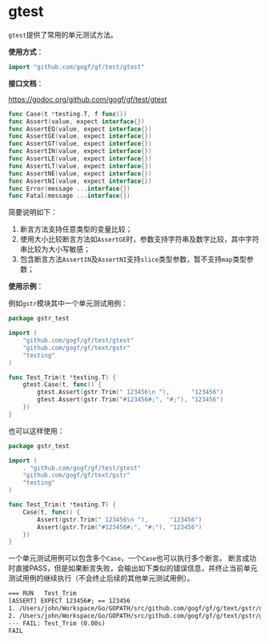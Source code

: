 # gtest

`gtest`提供了常用的单元测试方法。

**使用方式**：
```go
import "github.com/gogf/gf/test/gtest"
```

**接口文档**： 

https://godoc.org/github.com/gogf/gf/test/gtest

```go
func Case(t *testing.T, f func())
func Assert(value, expect interface{})
func AssertEQ(value, expect interface{})
func AssertGE(value, expect interface{})
func AssertGT(value, expect interface{})
func AssertIN(value, expect interface{})
func AssertLE(value, expect interface{})
func AssertLT(value, expect interface{})
func AssertNE(value, expect interface{})
func AssertNI(value, expect interface{})
func Error(message ...interface{})
func Fatal(message ...interface{})
```

简要说明如下：
1. 断言方法支持任意类型的变量比较；
1. 使用大小比较断言方法如`AssertGE`时，参数支持字符串及数字比较，其中字符串比较为大小写敏感；
1. 包含断言方法`AssertIN`及`AssertNI`支持`slice`类型参数，暂不支持`map`类型参数；

**使用示例**： 

例如`gstr`模块其中一个单元测试用例：

```go
package gstr_test

import (
    "github.com/gogf/gf/test/gtest"
    "github.com/gogf/gf/text/gstr"
    "testing"
)

func Test_Trim(t *testing.T) {
    gtest.Case(t, func() {
        gtest.Assert(gstr.Trim(" 123456\n "),      "123456")
        gtest.Assert(gstr.Trim("#123456#;", "#;"), "123456")
    })
}
```
也可以这样使用：

```go
package gstr_test

import (
    . "github.com/gogf/gf/test/gtest"
    "github.com/gogf/gf/text/gstr"
    "testing"
)

func Test_Trim(t *testing.T) {
    Case(t, func() {
        Assert(gstr.Trim(" 123456\n "),      "123456")
        Assert(gstr.Trim("#123456#;", "#;"), "123456")
    })
}
```
一个单元测试用例可以包含多个`Case`，一个`Case`也可以执行多个断言。
断言成功时直接PASS，但是如果断言失败，会输出如下类似的错误信息，并终止当前单元测试用例的继续执行（不会终止后续的其他单元测试用例）。
```html
=== RUN   Test_Trim
[ASSERT] EXPECT 123456#; == 123456
1. /Users/john/Workspace/Go/GOPATH/src/github.com/gogf/gf/g/text/gstr/gstr_z_unit_trim_test.go:20
2. /Users/john/Workspace/Go/GOPATH/src/github.com/gogf/gf/g/text/gstr/gstr_z_unit_trim_test.go:18
--- FAIL: Test_Trim (0.00s)
FAIL
```
